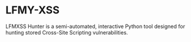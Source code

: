 # LFMY-XSS
LFMXSS Hunter is a semi-automated, interactive Python tool designed for hunting stored Cross-Site Scripting vulnerabilities.
